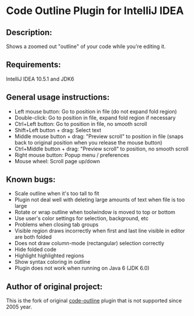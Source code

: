 Code Outline Plugin for IntelliJ IDEA
=====================================

Description:
------------
Shows a zoomed out "outline" of your code while you're editing it.

Requirements:
-------------
 IntelliJ IDEA 10.5.1 and JDK6

General usage instructions:
---------------------------
 * Left mouse button: Go to position in file (do not expand fold region)
 * Double-click: Go to position in file, expand fold region if necessary
 * Ctrl+Left button: Go to position in file, no smooth scroll
 * Shift+Left button + drag: Select text
 * Middle mouse button + drag: "Preview scroll" to position in file (snaps back to original position when you release the mouse button)
 * Ctrl+Middle button + drag: "Preview scroll" to position, no smooth scroll
 * Right mouse button: Popup menu / preferences
 * Mouse wheel: Scroll page up/down

Known bugs:
-----------
 - Scale outline when it's too tall to fit
 - Plugin not deal well with deleting large amounts of text when file is too large
 - Rotate or wrap outline when toolwindow is moved to top or bottom
 - Use user's color settings for selection, background, etc
 - Problems when closing tab groups
 - Visible region draws incorrectly when first and last line visible in editor are both folded
 - Does not draw column-mode (rectangular) selection correctly
 - Hide folded code
 - Highlight highlighted regions
 - Show syntax coloring in outline
 - Plugin does not work when running on Java 6 (JDK 6.0)

Author of original project:
---------------------------
This is the fork of original [code-outline][] plugin that is not supported since 2005 year.

 [code-outline]: http://plugins.intellij.net/plugin/?idea&id=160
